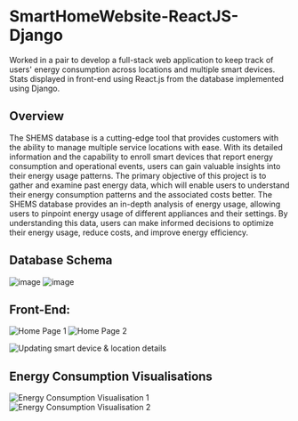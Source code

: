 # SmartHomeWebsite-ReactJS-Django
Worked in a pair to develop a full-stack web application to keep track of users' energy consumption across locations and multiple smart devices. Stats displayed in front-end using React.js from the database implemented using Django.

## Overview
The SHEMS database is a cutting-edge tool that provides customers with the ability to manage multiple service locations with ease. With its detailed information and the capability to enroll smart devices that  report energy consumption and operational events, users can gain valuable insights into their energy usage patterns. The primary objective of this project is to gather and examine past energy data, which will enable users to understand their energy consumption patterns and the associated costs better. The SHEMS database provides an in-depth analysis of energy usage, allowing users to pinpoint energy usage of different appliances and their settings. By understanding this data, users can make informed decisions to optimize their energy usage, reduce costs, and improve energy efficiency.

## Database Schema
![image](https://github.com/HarshiniR4/SmartHomeWebsite-ReactJS-Django/assets/59364581/d2a564b8-6302-4ccd-b9c7-98fc9483ca21)
![image](https://github.com/HarshiniR4/SmartHomeWebsite-ReactJS-Django/assets/59364581/45f4288b-4452-4ef9-9088-5c7c67079020)


## Front-End:
![Home Page 1](https://github.com/HarshiniR4/SmartHomeWebsite-ReactJS-Django/assets/59364581/e461b0ee-4a30-4a25-9fac-4dc5424bac42)
![Home Page 2](https://github.com/HarshiniR4/SmartHomeWebsite-ReactJS-Django/assets/59364581/affd06e4-768f-45f6-ab77-267835d458ca)

![Updating smart device & location details](https://github.com/HarshiniR4/SmartHomeWebsite-ReactJS-Django/assets/59364581/077b2dee-afe3-4733-8ad4-bae84e0466e1)


## Energy Consumption Visualisations
![Energy Consumption Visualisation 1](https://github.com/HarshiniR4/SmartHomeWebsite-ReactJS-Django/assets/59364581/d816c569-1e36-4514-818a-1f0918c4ddca)
![Energy Consumption Visualisation 2](https://github.com/HarshiniR4/SmartHomeWebsite-ReactJS-Django/assets/59364581/43b0d821-6adc-47b8-b78c-038f0a0d832d)
